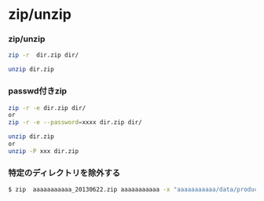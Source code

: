 # zip/unzip



### zip/unzip
```bash
zip -r  dir.zip dir/
```

```zsh
unzip dir.zip
```



### passwd付きzip


```zsh
zip -r -e dir.zip dir/
or
zip -r -e --password=xxxx dir.zip dir/
```

```zsh
unzip dir.zip
or
unzip -P xxx dir.zip
```

### 特定のディレクトリを除外する

```bash
$ zip  aaaaaaaaaaa_20130622.zip aaaaaaaaaaa -x "aaaaaaaaaaa/data/product/images/*" -r
```